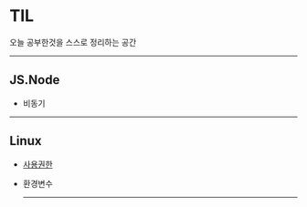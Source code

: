 # TIL

오늘 공부한것을 스스로 정리하는 공간

---

## JS.Node

- 비동기

---

## Linux

- [사용권한](Linux/environment_varaible.md)
- 환경변수

  ***
